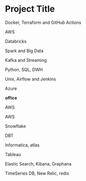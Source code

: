 
# Project Title

Docker, Terraform and GitHub Actions

AWS

Databricks

Spark and Big Data

Kafka and Streaming

Python, SQL, DWH

Unix, Airflow and Jenkins

Azure


**office**

AWS

AWS

Snowflake

DBT

Informatica, atlas

Tableau

Elastic Search, Kibana, Graphana

TimeSeries DB, New Relic, redis

